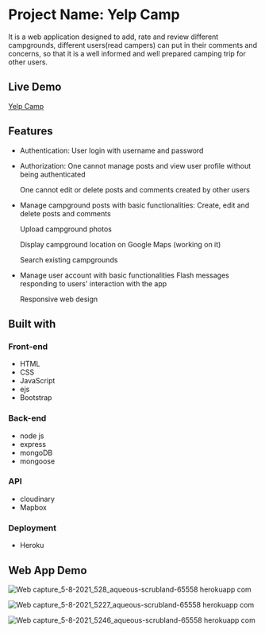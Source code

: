 # Project Name: Yelp Camp

It is a web application designed to add, rate and review different campgrounds, different users(read campers) can put in their comments and concerns, so that it is a well informed and well prepared camping trip for other users.

## Live Demo

[Yelp Camp](https://aqueous-scrubland-65558.herokuapp.com/)

## Features

- Authentication:
  User login with username and password

- Authorization:
  One cannot manage posts and view user profile without being authenticated

  One cannot edit or delete posts and comments created by other users

- Manage campground posts with basic functionalities:
  Create, edit and delete posts and comments

  Upload campground photos

  Display campground location on Google Maps (working on it)

  Search existing campgrounds

- Manage user account with basic functionalities
  Flash messages responding to users' interaction with the app

  Responsive web design

## Built with

### Front-end

- HTML
- CSS
- JavaScript
- ejs
- Bootstrap

### Back-end

- node js
- express
- mongoDB
- mongoose

### API

- cloudinary
- Mapbox

### Deployment

- Heroku

## Web App Demo

![Web capture_5-8-2021_528_aqueous-scrubland-65558 herokuapp com](https://user-images.githubusercontent.com/52270073/128266389-fda3abfd-7008-4d89-9586-a889e65a9013.jpeg)

![Web capture_5-8-2021_5227_aqueous-scrubland-65558 herokuapp com](https://user-images.githubusercontent.com/52270073/128266400-50fd04d4-8fec-42a8-b657-04f1e89ca010.jpeg)

![Web capture_5-8-2021_5246_aqueous-scrubland-65558 herokuapp com](https://user-images.githubusercontent.com/52270073/128266419-d10cd280-18b5-4e66-a377-7248045d6c4d.jpeg)

